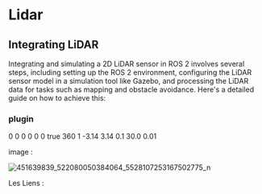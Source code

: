 # Lidar
 
## Integrating LiDAR

Integrating and simulating a 2D LiDAR sensor in ROS 2 involves several steps, including setting up the ROS 2 environment, configuring the LiDAR sensor model in a simulation tool like Gazebo, and processing the LiDAR data for tasks such as mapping and obstacle avoidance. Here's a detailed guide on how to achieve this:
### plugin
<joint name="lidar_joint" type="fixed">
    <parent link="base_link"/>
    <child link="lidar_link"/>
    <origin xyz="0 0 0.1" rpy="0 0 0"/>
  </joint>
  <link name="lidar_link">
    <sensor type="gpu_ray" name="laser">
      <pose>0 0 0 0 0 0</pose>
      <visualize>true</visualize>
      <ray>
        <scan>
          <horizontal>
            <samples>360</samples>
            <resolution>1</resolution>
            <min_angle>-3.14</min_angle>
            <max_angle>3.14</max_angle>
          </horizontal>
        </scan>
        <range>
          <min>0.1</min>
          <max>30.0</max>
          <resolution>0.01</resolution>
        </range>
      </ray>
      <plugin name="gazebo_ros_ray_sensor" filename="libgazebo_ros_ray_sensor.so"/>
    </sensor>
  </link>

 
image :

![451639839_522080050384064_5528107253167502775_n](https://github.com/user-attachments/assets/206d4633-21c6-48fb-9893-886a9c8f6caa)



 
 

 
Les Liens : 
  

